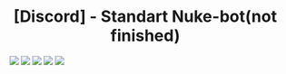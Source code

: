 <h1 align="center"> [Discord] - Standart Nuke-bot(not finished) </h1>

ㅤ<a href="https://github.com/ArMaGeDDoN-SS/Standard-Nuke-bot/blob/main/README.md"><img src="https://img.shields.io/github/downloads/ArMaGeDDoN-SS/Standard-Nuke-bot/total?logo=GitHub&style=for-the-badge" style="max-width: 100%;"></a> <a href="https://discord.gg/yxJSYaQc2F"><img src="https://img.shields.io/discord/1055522427272175646?color=15315c&label=Discord%20Server&logo=discord&logoColor=fff&style=for-the-badge" style="max-width: 100%;"></a> <img src="https://img.shields.io/github/languages/code-size/ArMaGeDDoN-SS/Standard-Nuke-bot?color=ad3434&logo=Python&logoColor=fff&style=for-the-badge"> <img src="https://img.shields.io/github/watchers/ArMaGeDDoN-SS/Standard-Nuke-bot?color=772694&logo=WeChat&logoColor=fff&style=for-the-badge"> <a href="https://www.youtube.com/channel/UCvphtiRwg79OYUguZBJvGJQ"><img src="https://img.shields.io/youtube/channel/subscribers/UCvphtiRwg79OYUguZBJvGJQ?label=YouTube%20channel&logo=youtube&logoColor=fff&style=for-the-badge"></a>
឵឵឵឵឵឵
